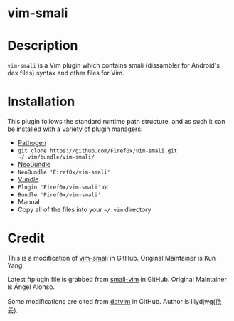 # vim-smali

# Description

`vim-smali` is a Vim plugin which contains smali (dissambler for Android's dex files) syntax and other files for Vim.

# Installation

This plugin follows the standard runtime path structure, and as such it can be
installed with a variety of plugin managers:

*  [Pathogen][1]
  *  `git clone https://github.com/Firef0x/vim-smali.git ~/.vim/bundle/vim-smali/`
*  [NeoBundle][2]
  *  `NeoBundle 'Firef0x/vim-smali'`
*  [Vundle][3]
  *  `Plugin 'Firef0x/vim-smali'` or
  *  `Bundle 'Firef0x/vim-smali'`
*  Manual
  *  Copy all of the files into your `~/.vim` directory

# Credit

This is a modification of [vim-smali][4] in GitHub.
Original Maintainer is Kun Yang.

Latest ftplugin file is grabbed from [smali-vim][5] in GitHub.
Original Maintainer is Ángel Alonso.

Some modifications are cited from [dotvim][6] in GitHub.
Author is lilydjwg(依云).

[1]: https://github.com/tpope/vim-pathogen
[2]: https://github.com/Shougo/neobundle.vim
[3]: https://github.com/gmarik/Vundle.vim
[4]: https://github.com/kelwin/vim-smali
[5]: https://github.com/alderz/smali-vim
[6]: https://github.com/lilydjwg/dotvim
